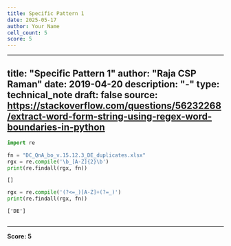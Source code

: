 ```yaml
---
title: Specific Pattern 1
date: 2025-05-17
author: Your Name
cell_count: 5
score: 5
---
```


---
title: "Specific Pattern 1"
author: "Raja CSP Raman"
date: 2019-04-20
description: "-"
type: technical_note
draft: false
source: https://stackoverflow.com/questions/56232268/extract-word-form-string-using-regex-word-boundaries-in-python
---

```python
import re
```


```python
fn = "DC_QnA_bo_v.15.12.3_DE_duplicates.xlsx"
rgx = re.compile('\b_[A-Z]{2}\b')
print(re.findall(rgx, fn))
```

    []



```python
rgx = re.compile('(?<=_)[A-Z]+(?=_)')
print(re.findall(rgx, fn))
```

    ['DE']



```python

```


---
**Score: 5**